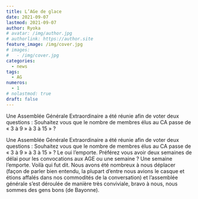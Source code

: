 ```yaml
---
title: L’AGe de glace
date: 2021-09-07
lastmod: 2021-09-07
author: Ryoka
# avatar: /img/author.jpg
# authorlink: https://author.site
feature_image: /img/cover.jpg
# images:
#   - /img/cover.jpg
categories:
  - news
tags:
  - AG
numeros: 
  - 1
# nolastmod: true
draft: false
---
```


Une Assemblée Générale Extraordinaire a été réunie afin de voter deux questions :
Souhaitez vous que le nombre de membres élus au CA passe de « 3 à 9 » à 3 à 15 » ?


<!--more-->

Une Assemblée Générale Extraordinaire a été réunie afin de voter deux questions :
Souhaitez vous que le nombre de membres élus au CA passe de « 3 à 9 » à 3 à 15 » ?
Le oui l’emporte.
Préférez vous avoir deux semaines de délai pour les convocations aux AGE ou une semaine ?
Une semaine l’emporte.
Voilà qui fut dit. Nous avons été nombreux à nous déplacer (façon de parler bien entendu, la plupart d’entre nous avions le casque et étions affalés dans nos commodités de la conversation) et l’assemblée générale s’est déroulée de manière très conviviale, bravo à nous, nous sommes des gens bons (de Bayonne).



